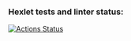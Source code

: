 ### Hexlet tests and linter status:
[![Actions Status](https://github.com/bombom70/js-web-development-project-lvl4/workflows/hexlet-check/badge.svg)](https://github.com/bombom70/js-web-development-project-lvl4/actions)